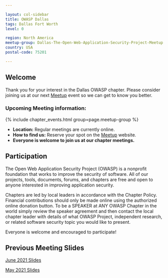 ```yaml
---

layout: col-sidebar
title: OWASP Dallas
tags: Dallas Fort Worth
level: 0

region: North America
meetup-group: Dallas-The-Open-Web-Application-Security-Project-Meetup
country: USA
postal-code: 75201

---
```


## Welcome
Thank you for your interest in the Dallas OWASP chapter. Please consider joining us at our next [Meetup](https://www.meetup.com/Dallas-The-Open-Web-Application-Security-Project-Meetup/) event so we can get to know you better.

### Upcoming Meeting information:
{% include chapter_events.html group=page.meetup-group %}

- <b>Location:</b>  Regular meetings are currently online.<br> 
- <b>How to find us:</b>  Reserve your spot on the [Meetup](https://www.meetup.com/Dallas-The-Open-Web-Application-Security-Project-Meetup/) website.<br> 
- <b>Everyone is welcome to join us at our chapter meetings.</b><br> 

## Participation
The Open Web Application Security Project (OWASP) is a nonprofit foundation that works to improve the security of software. All of our projects, tools, documents, forums, and chapters are free and open to anyone interested in improving application security. 

Chapters are led by local leaders in accordance with the Chapter Policy. Financial contributions should only be made online using the authorized online donation button. To be a SPEAKER at ANY OWASP Chapter in the world simply review the speaker agreement and then contact the local chapter leader with details of what OWASP Project, independent research, or related software security topic you would like to present.

Everyone is welcome and encouraged to participate!

## Previous Meeting Slides

[June 2021 Slides](https://github.com/OWASP/www-chapter-dallas/blob/master/OWASP_develope_secure_software_with_OWASP_20210622.pdf)

[May 2021 Slides](https://github.com/OWASP/www-chapter-dallas/blob/master/Almost%20Intractable%20Application%20Security%20Problems%20and%20Solutions%20-%20OWASP%20Dallas%2025%20May%202021.pdf)

